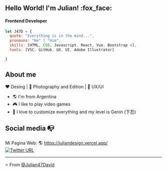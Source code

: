 
<h2> Hello World! I'm Julian! :fox_face:</h2>

<h4>Frontend Developer</h4>

<!--<img align='right' src="https://media.giphy.com/media/ieyl9zmCjO4b4t6qoY/giphy.gif" width="230">
<p><em>Software Enginner at <a href="http://www.unb.br">University of Brasilia</a><img src="https://media.giphy.com/media/fYSnHlufseco8Fh93Z/giphy.gif" width="30"></br>Developer Consultant at <a href="https://www.thoughtworks.com">ThoughtWorks</a><img src="https://media.giphy.com/media/WUlplcMpOCEmTGBtBW/giphy.gif" width="30"> 
</em></p>-->

<!--
[![Twitter: ThaiiBraga](https://img.shields.io/twitter/follow/ThaiiBraga?style=social)](https://twitter.com/ThaiiBraga)
[![Linkedin: thaianebraga](https://img.shields.io/badge/-thaianebraga-blue?style=flat-square&logo=Linkedin&logoColor=white&link=https://www.linkedin.com/in/thaianebraga/)](https://www.linkedin.com/in/thaianebraga/)
[![GitHub Thaiane](https://img.shields.io/github/followers/thaiane?label=follow&style=social)](https://github.com/julian47david)
-->

<!--### <img src="https://media.giphy.com/media/VgCDAzcKvsR6OM0uWg/giphy.gif" width="50"> A little more about me... --> 

```javascript
let J47D = {
  quote: "Everything is in the mind...",
  pronouns: "He" | "Him",
  skills: [HTML, CSS, Javascript, React, Vue, Bootstrap 4],
  tools: [VSC, GitHub, UX, UI, Adobe Illustrator]
  
}
```
## About me 

:heart: Desing | :black_heart: Photography and Edition | :blue_heart: UX/UI

- :earth_americas: I'm from Argentina
- :video_game: I like to play video games
- :gem: I love to customize everything and my level is Genin (下忍)


## Social media :mailbox_with_no_mail:
Mi Pagina Web: 🌎 https://juliandesign.vercel.app/ <br>
[![Twitter URL](https://img.shields.io/twitter/url?color=%230072b1&label=connect&logo=linkedin&logoColor=%230072b1&style=flat-square&url=https%3A%2F%2Fwww.linkedin.com%2Fin%2Falejandro-ramirez-ciceros%2F)](https://www.linkedin.com/in/juliansosa1/)


---

⭐️ From [@Julian47David](https://github.com/julian47david)


<!--
**julian47david/julian47david** is a ✨ _special_ ✨ repository because its `README.md` (this file) appears on your GitHub profile.

Here are some ideas to get you started:

- 🔭 I’m currently working on ...
- 🌱 I’m currently learning ...
- 👯 I’m looking to collaborate on ...
- 🤔 I’m looking for help with ...
- 💬 Ask me about ...
- 📫 How to reach me: ...
- 😄 Pronouns: ...
- ⚡ Fun fact: ...
-->
